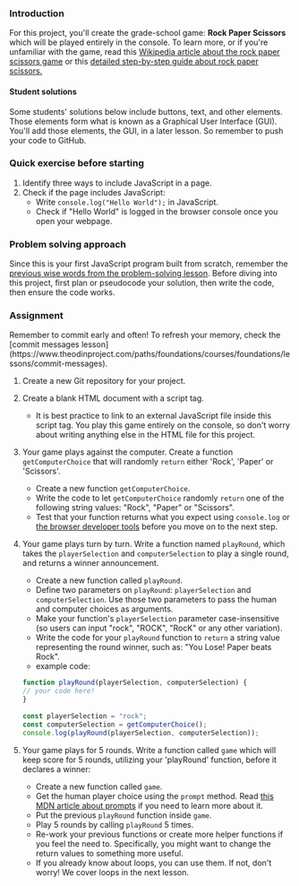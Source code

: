 ### Introduction

For this project, you'll create the grade-school game: **Rock Paper Scissors** which will be played entirely in the console. To learn more, or if you're unfamiliar with the game, read this [Wikipedia article about the rock paper scissors game](https://en.wikipedia.org/wiki/Rock%E2%80%93paper%E2%80%93scissors) or this [detailed step-by-step guide about rock paper scissors.](https://www.wikihow.com/Play-Rock,-Paper,-Scissors)

<div class="lesson-note">
<h4>Student solutions</h4>
Some students' solutions below include buttons, text, and other elements. Those elements form what is known as a Graphical User Interface (GUI). You'll add those elements, the GUI, in a later lesson. So remember to push your code to GitHub.
</div>

### Quick exercise before starting

1. Identify three ways to include JavaScript in a page.
2. Check if the page includes JavaScript:
   - Write `console.log("Hello World");` in JavaScript.
   - Check if "Hello World" is logged in the browser console once you open your webpage.

### Problem solving approach

Since this is your first JavaScript program built from scratch, remember the [previous wise words from the problem-solving lesson](https://www.theodinproject.com/lessons/foundations-problem-solving). Before diving into this project, first plan or pseudocode your solution, then write the code, then ensure the code works.

### Assignment

<div class="lesson-content__panel" markdown="1">
Remember to commit early and often! To refresh your memory, check the [commit messages lesson](https://www.theodinproject.com/paths/foundations/courses/foundations/lessons/commit-messages).

1. Create a new Git repository for your project.
1. Create a blank HTML document with a script tag.
   - It is best practice to link to an external JavaScript file inside this script tag. You play this game entirely on the console, so don't worry about writing anything else in the HTML file for this project.
1. Your game plays against the computer. Create a function `getComputerChoice` that will randomly `return` either 'Rock', 'Paper' or 'Scissors'.
   - Create a new function `getComputerChoice`.
   - Write the code to let `getComputerChoice` randomly `return` one of the following string values: "Rock", "Paper" or "Scissors".
   - Test that your function returns what you expect using `console.log` or [the browser developer tools](https://www.theodinproject.com/lessons/foundations-javascript-developer-tools) before you move on to the next step.
1. Your game plays turn by turn. Write a function named `playRound`, which takes the `playerSelection` and `computerSelection` to play a single round, and returns a winner announcement. 
   - Create a new function called `playRound`.
   - Define two parameters on `playRound`: `playerSelection` and `computerSelection`. Use those two parameters to pass the human and computer choices as arguments.
   - Make your function's `playerSelection` parameter case-insensitive (so users can input "rock", "ROCK", "RocK" or any other variation).
   - Write the code for your `playRound` function to `return` a string value representing the round winner, such as: "You Lose! Paper beats Rock".
   - example code:

   ~~~javascript
   function playRound(playerSelection, computerSelection) {
   // your code here!
   }
 
   const playerSelection = "rock";
   const computerSelection = getComputerChoice();
   console.log(playRound(playerSelection, computerSelection));
   ~~~

1. Your game plays for 5 rounds. Write a function called `game` which will keep score for 5 rounds, utilizing your 'playRound' function, before it declares a winner:
   - Create a new function called `game`.
   - Get the human player choice using the `prompt` method. Read [this MDN article about prompts](https://developer.mozilla.org/en-US/docs/Web/API/Window/prompt) if you need to learn more about it.  
   - Put the previous `playRound` function inside `game`.
   - Play 5 rounds by calling `playRound` 5 times.
   - Re-work your previous functions or create more helper functions if you feel the need to. Specifically, you might want to change the return values to something more useful.
   - If you already know about loops, you can use them. If not, don't worry! We cover loops in the next lesson. 

</div>
